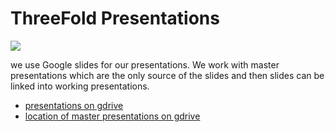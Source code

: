# ThreeFold Presentations

![](https://images.unsplash.com/photo-1491551723038-2bfef78992a9?ixlib=rb-0.3.5&ixid=eyJhcHBfaWQiOjEyMDd9&s=fe95c0d1c45c72eb4425a188b2d51b06&auto=format&fit=crop&w=1650&q=80)

we use Google slides for our presentations.
We work with master presentations which are the only source of the slides and then slides can be linked into working presentations.

- [presentations on gdrive](https://drive.google.com/drive/folders/1hE1KAPw3ekrnS_x7Ir56FWmK4s5OKahD)
- [location of master presentations on gdrive](https://drive.google.com/drive/folders/11iuXr2UcfCqO5nl8KNwhEcdU1zdy_4tY)

[](_presentations_toc.md ':include')